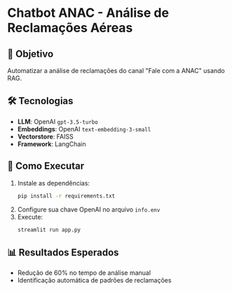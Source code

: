 # Chatbot ANAC - Análise de Reclamações Aéreas

## 📌 Objetivo
Automatizar a análise de reclamações do canal "Fale com a ANAC" usando RAG.

## 🛠 Tecnologias
- **LLM**: OpenAI `gpt-3.5-turbo`
- **Embeddings**: OpenAI `text-embedding-3-small`
- **Vectorstore**: FAISS
- **Framework**: LangChain

## 🚀 Como Executar
1. Instale as dependências:
   ```bash
   pip install -r requirements.txt
   ```
2. Configure sua chave OpenAI no arquivo `info.env`
3. Execute:
   ```bash
   streamlit run app.py
   ```

## 📊 Resultados Esperados
- Redução de 60% no tempo de análise manual
- Identificação automática de padrões de reclamações
